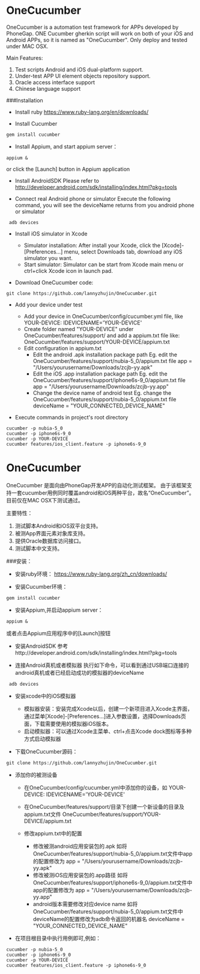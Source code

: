 # OneCucumber
OneCucumber is a automation test framework for APPs developed by PhoneGap. 
ONE Cucumber gherkin script will work on both of your iOS and Android APPs, so it is named as "OneCucumber".
Only deploy and tested under MAC OSX.

Main Features:

1. Test scripts Android and iOS dual-platform support.
2. Under-test APP UI element objects repository support.
3. Oracle access interface support
4. Chinese language support

###Installation
 - Install ruby
    https://www.ruby-lang.org/en/downloads/
    
 - Install Cucumber
```
gem install cucumber
```

 - Install Appium, and start appium server：
```
appium &
```
   or click the [Launch] button in Appium application

 - Install AndroidSDK
Please refer to http://developer.android.com/sdk/installing/index.html?pkg=tools 

 - Connect real Android phone or simulator
    Execute the following command, you will see the deviceName returns from you android phone or simulator
```
 adb devices
```
 
 - Install iOS simulator in Xcode
    - Simulator installation: After install your Xcode, click the [Xcode]-[Preferences…] menu, select Downloads tab, download any iOS simulator you want.
    - Start simulator: Simulator can be start from Xcode main menu or ctrl+click Xcode icon in launch pad.

 - Download OneCucumber code:
```
git clone https://github.com/lannyzhujin/OneCucumber.git
```
 - Add your device under test
   - Add your device in OneCucumber/config/cucumber.yml file, like
     YOUR-DEVICE:  IDEVICENAME='YOUR-DEVICE'
   - Create folder named "YOUR-DEVICE" under OneCucumber/features/support/ and add a appium.txt file
     like: OneCucumber/features/support/YOUR-DEVICE/appium.txt
   - Edit configuration in appium.txt
     - Edit the android .apk installation package path
       Eg. edit the OneCucumber/features/support/nubia-5_0/appium.txt file
       app = "/Users/yourusername/Downloads/zcjb-yy.apk"
     - Edit the iOS .app installation package path
       Eg. edit the OneCucumber/features/support/iphone6s-9_0/appium.txt file
       app = "/Users/yourusername/Downloads/zcjb-yy.app"
     - Change the device name of android test
       Eg. change the OneCucumber/features/support/nubia-5_0/appium.txt file
       deviceName = "YOUR_CONNECTED_DEVICE_NAME"

 - Execute commands in project's root directory
```
cucumber -p nubia-5_0
cucumber -p iphone6s-9_0
cucumber -p YOUR-DEVICE
cucumber features/ios_client.feature -p iphone6s-9_0
```



# OneCucumber
OneCucumber 是面向由PhoneGap开发APP的自动化测试框架。
由于该框架支持一套cucumber用例同时覆盖android和iOS两种平台，故名“OneCucumber”。
目前仅在MAC OSX下测试通过。

主要特性：

1. 测试脚本Android和iOS双平台支持。
2. 被测App界面元素对象库支持。
3. 提供Oracle数据库访问接口。
4. 测试脚本中文支持。

###安装：
 - 安装ruby环境：
    https://www.ruby-lang.org/zh_cn/downloads/
    
 - 安装Cucumber环境：
```
gem install cucumber
```

 - 安装Appium,并启动appium server：
```
appium &
```
   或者点击Appium应用程序中的[Launch]按钮

 - 安装AndroidSDK
参考http://developer.android.com/sdk/installing/index.html?pkg=tools 

 - 连接Android真机或者模拟器
    执行如下命令，可以看到通过USB端口连接的android真机或者已经启动成功的模拟器的deviceName
```
 adb devices
```
 
 - 安装xcode中的iOS模拟器
    - 模拟器安装：安装完成Xcode以后，创建一个新项目进入Xcode主界面，通过菜单[Xcode]-[Preferences…]进入参数设置，选择Downloads页面，下载需要使用的模拟器iOS版本。
    - 启动模拟器：可以通过Xcode主菜单、ctrl+点击Xcode dock图标等多种方式启动模拟器

 - 下载OneCucumber源码：
```
git clone https://github.com/lannyzhujin/OneCucumber.git
```

 - 添加你的被测设备
   - 在OneCucumber/config/cucumber.yml中添加你的设备，如
     YOUR-DEVICE:  IDEVICENAME='YOUR-DEVICE'
   - 在OneCucumber/features/support/目录下创建一个新设备的目录及appium.txt文件
     OneCucumber/features/support/YOUR-DEVICE/appium.txt

   - 修改appium.txt中的配置
     - 修改被测android应用安装包的.apk
       如将OneCucumber/features/support/nubia-5_0/appium.txt文件中app的配置修改为
       app = "/Users/yourusername/Downloads/zcjb-yy.apk"
     - 修改被测iOS应用安装包的.app路径
       如将OneCucumber/features/support/iphone6s-9_0/appium.txt文件中app的配置修改为
       app = "/Users/yourusername/Downloads/zcjb-yy.app"
     - android版本需要修改对应device name
       如将OneCucumber/features/support/nubia-5_0/appium.txt文件中deviceName的配置修改为adb命令返回的机器名
       deviceName = "YOUR_CONNECTED_DEVICE_NAME"

 - 在项目根目录中执行用例即可,例如：
```
cucumber -p nubia-5_0
cucumber -p iphone6s-9_0
cucumber -p YOUR-DEVICE
cucumber features/ios_client.feature -p iphone6s-9_0
```
